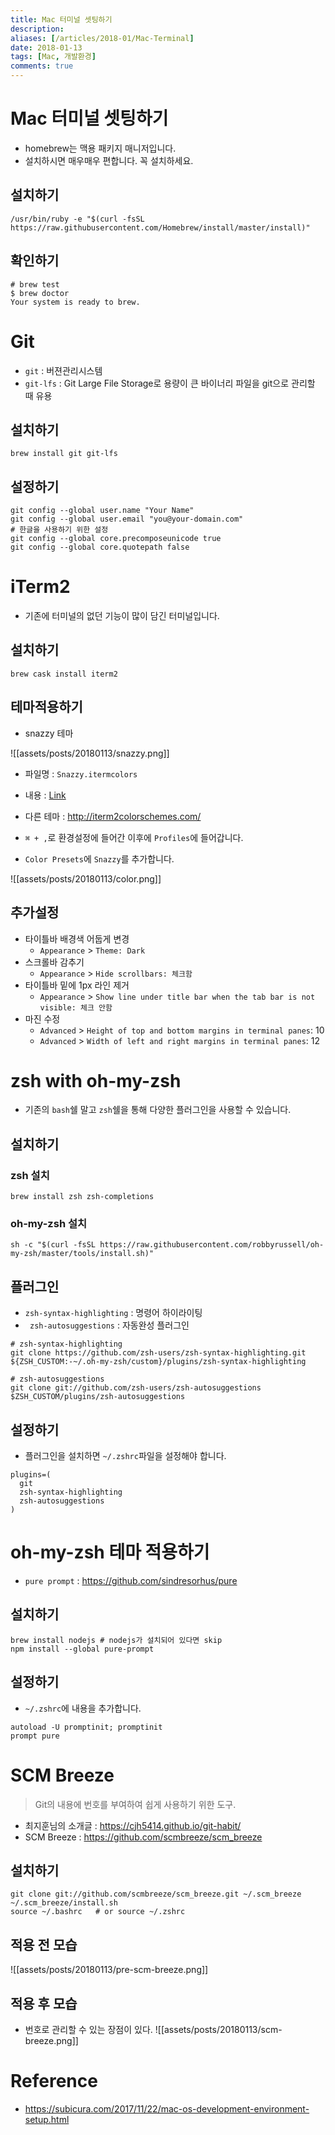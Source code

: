 ```yaml
---
title: Mac 터미널 셋팅하기
description: 
aliases: [/articles/2018-01/Mac-Terminal]
date: 2018-01-13
tags: [Mac, 개발환경]
comments: true
---
```

# Mac 터미널 셋팅하기
- homebrew는 맥용 패키지 매니저입니다.
- 설치하시면 매우매우 편합니다. 꼭 설치하세요.

## 설치하기
```shell
/usr/bin/ruby -e "$(curl -fsSL https://raw.githubusercontent.com/Homebrew/install/master/install)"
```

## 확인하기
```shell
# brew test
$ brew doctor
Your system is ready to brew.
```

# Git
- `git` : 버젼관리시스템
- `git-lfs` : Git Large File Storage로 용량이 큰 바이너리 파일을 git으로 관리할 때 유용

## 설치하기
```shell
brew install git git-lfs
```

## 설정하기
```shell
git config --global user.name "Your Name"
git config --global user.email "you@your-domain.com"
# 한글을 사용하기 위한 설정
git config --global core.precomposeunicode true
git config --global core.quotepath false
```

# iTerm2
- 기존에 터미널의 없던 기능이 많이 담긴 터미널입니다.

## 설치하기
```shell
brew cask install iterm2
```
## 테마적용하기
- snazzy 테마

![[assets/posts/20180113/snazzy.png]]

- 파일명 : `Snazzy.itermcolors`
- 내용 : [Link](https://raw.githubusercontent.com/sindresorhus/iterm2-snazzy/master/Snazzy.itermcolors)
- 다른 테마 : <http://iterm2colorschemes.com/>

- `⌘ + ,`로 환경설정에 들어간 이후에 `Profiles`에 들어갑니다.
- `Color Presets`에 `Snazzy`를 추가합니다.

![[assets/posts/20180113/color.png]]

## 추가설정
- 타이틀바 배경색 어둡게 변경
  - `Appearance` > `Theme: Dark`
- 스크롤바 감추기
  - `Appearance` > `Hide scrollbars: 체크함`
- 타이틀바 밑에 1px 라인 제거
  - `Appearance` > `Show line under title bar when the tab bar is not visible: 체크 안함`
- 마진 수정
  - `Advanced` > `Height of top and bottom margins in terminal panes`: 10
  - `Advanced` > `Width of left and right margins in terminal panes`: 12

# zsh with oh-my-zsh
- 기존의 `bash`쉘 말고 `zsh`쉘을 통해 다양한 플러그인을 사용할 수 있습니다.

## 설치하기
### zsh 설치
```shell
brew install zsh zsh-completions
```
### oh-my-zsh 설치
```shell
sh -c "$(curl -fsSL https://raw.githubusercontent.com/robbyrussell/oh-my-zsh/master/tools/install.sh)"
```
## 플러그인
- `zsh-syntax-highlighting` : 명령어 하이라이팅
- ` zsh-autosuggestions` : 자동완성 플러그인

```shell
# zsh-syntax-highlighting
git clone https://github.com/zsh-users/zsh-syntax-highlighting.git ${ZSH_CUSTOM:-~/.oh-my-zsh/custom}/plugins/zsh-syntax-highlighting

# zsh-autosuggestions
git clone git://github.com/zsh-users/zsh-autosuggestions $ZSH_CUSTOM/plugins/zsh-autosuggestions
```

## 설정하기
- 플러그인을 설치하면 `~/.zshrc`파일을 설정해야 합니다.

```shell
plugins=(
  git
  zsh-syntax-highlighting
  zsh-autosuggestions
)
```

# oh-my-zsh 테마 적용하기
-  `pure prompt` : <https://github.com/sindresorhus/pure>

## 설치하기
```shell
brew install nodejs # nodejs가 설치되어 있다면 skip
npm install --global pure-prompt
```

## 설정하기
- `~/.zshrc`에 내용을 추가합니다.

```shell
autoload -U promptinit; promptinit
prompt pure
```

# SCM Breeze
> Git의 내용에 번호를 부여하여 쉽게 사용하기 위한 도구.

- 최지훈님의 소개글 : <https://cjh5414.github.io/git-habit/>
- SCM Breeze : <https://github.com/scmbreeze/scm_breeze>

## 설치하기
```shell
git clone git://github.com/scmbreeze/scm_breeze.git ~/.scm_breeze
~/.scm_breeze/install.sh
source ~/.bashrc   # or source ~/.zshrc
```

## 적용 전 모습
![[assets/posts/20180113/pre-scm-breeze.png]]
## 적용 후 모습
- 번호로 관리할 수 있는 장점이 있다.
![[assets/posts/20180113/scm-breeze.png]]

# Reference
- <https://subicura.com/2017/11/22/mac-os-development-environment-setup.html>
